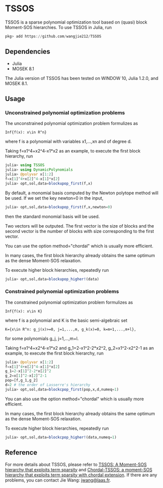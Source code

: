 # TSSOS
TSSOS is a sparse polynomial optimization tool based on (quasi) block Moment-SOS hierarchies. To use TSSOS in Julia, run
```Julia
pkg> add https://github.com/wangjie212/TSSOS
 ```

## Dependencies
- Julia
- MOSEK 8.1

The Julia version of TSSOS has been tested on WINDOW 10, Julia 1.2.0, and MOSEK 8.1.
## Usage
### Unconstrained polynomial optimization problems
The unconstrained polynomial optimization problem formulizes as
```
Inf{f(x): x\in R^n}
```
where f is a polynomial with variables x1,...,xn and of degree d.

Taking f=x1^4+x2^4-x1\*x2 as an example, to execute the first block hierarchy, run
```Julia
julia> using TSSOS
julia> using DynamicPolynomials
julia> @polyvar x[1:2]
f=x[1]^4+x[2]^4-x[1]*x[2]
julia> opt,sol,data=blockupop_first(f,x)
```
By default, a monomial basis computed by the Newton polytope method will be used. If we set the key newton=0 in the input,
```Julia
julia> opt,sol,data=blockupop_first(f,x,newton=0)
```
then the standard monomial basis will be used.

Two vectors will be outputed. The first vector is the size of blocks and the second vector is the number of blocks with size corresponding to the first vector.

You can use the option method="chordal" which is usually more efficient.

In many cases, the first block hierarchy already obtains the same optimum as the dense Moment-SOS relaxation.

To execute higher block hierarchies, repeatedly run

```Julia
julia> opt,sol,data=blockupop_higher!(data)
```

### Constrained polynomial optimization problems
The constrained polynomial optimization problem formulizes as
```
Inf{f(x): x\in K}
```
where f is a polynomial and K is the basic semi-algebraic set
```
K={x\in R^n: g_j(x)>=0, j=1,...,m, g_k(x)=0, k=m+1,...,m+l},
```
for some polynomials g_j, j=1,...,m+l.

Taking f=x1^4+x2^4-x1\*x2 and g_1=2-x1^2-2\*x2^2, g_2=x1^2-x2^2-1 as an example, to execute the first block hierarchy, run

```Julia
julia> @polyvar x[1:2]
f=x[1]^4+x[2]^4-x[1]*x[2]
g_1=2-x[1]^2-2*x[2]^2
g_2=x[1]^2-x[2]^2-1
pop=[f,g_1,g_2]
d=2 # the order of Lasserre's hierarchy
julia> opt,sol,data=blockcpop_first(pop,x,d,numeq=1)
```

You can also use the option method="chordal" which is usually more efficient.

In many cases, the first block hierarchy already obtains the same optimum as the dense Moment-SOS relaxation.

To execute higher block hierarchies, repeatedly run

```Julia
julia> opt,sol,data=blockcpop_higher!(data,numeq=1)
```

## Reference
For more details about TSSOS, please refer to [TSSOS: A Moment-SOS hierarchy that exploits term sparsity](https://arxiv.org/abs/1912.08899) and [Chordal-TSSOS: a moment-SOS hierarchy that exploits term sparsity with chordal extension](https://arxiv.org/abs/2003.03210). If there are any problems, you can contact Jie Wang: jwang@laas.fr.
